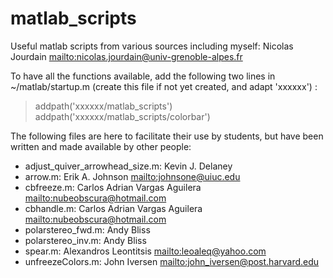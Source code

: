 # matlab_scripts
Useful matlab scripts from various sources including myself: Nicolas Jourdain <mailto:nicolas.jourdain@univ-grenoble-alpes.fr>

To have all the functions available, add the following two lines in ~/matlab/startup.m (create this file if not yet created, and adapt 'xxxxxx') :
> addpath('xxxxxx/matlab_scripts')  
> addpath('xxxxxx/matlab_scripts/colorbar')

The following files are here to facilitate their use by students, but have been written and made available by other people:
* adjust_quiver_arrowhead_size.m: Kevin J. Delaney
* arrow.m:                        Erik A. Johnson <mailto:johnsone@uiuc.edu>
* cbfreeze.m:                     Carlos Adrian Vargas Aguilera <mailto:nubeobscura@hotmail.com>
* cbhandle.m:                     Carlos Adrian Vargas Aguilera <mailto:nubeobscura@hotmail.com>
* polarstereo_fwd.m:              Andy Bliss
* polarstereo_inv.m:              Andy Bliss
* spear.m:                        Alexandros Leontitsis <mailto:leoaleq@yahoo.com>
* unfreezeColors.m:               John Iversen <mailto:john_iversen@post.harvard.edu>
